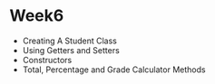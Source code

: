 # Week6
- Creating A Student Class
- Using Getters and Setters
- Constructors
- Total, Percentage and Grade Calculator Methods

